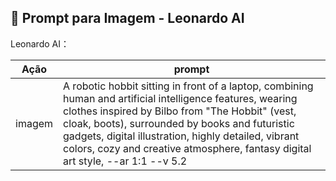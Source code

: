 ## 🎨 Prompt para Imagem - Leonardo AI

Leonardo AI：

|   Ação   | prompt                                                                                                                                                                                                                                                                                                                                                                                                         |
| :------: | --------------------------------------------------------------------------------------------------------------------------------------------------------------------------------------------------------------------------------------------------------------------------------------------------------------------------------------------------------------------------------------------------------------- |
| imagem   | A robotic hobbit sitting in front of a laptop, combining human and artificial intelligence features, wearing clothes inspired by Bilbo from "The Hobbit" (vest, cloak, boots), surrounded by books and futuristic gadgets, digital illustration, highly detailed, vibrant colors, cozy and creative atmosphere, fantasy digital art style, --ar 1:1 --v 5.2 |
